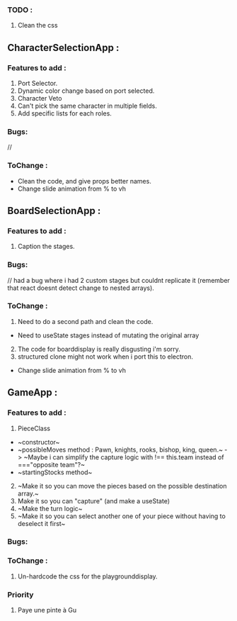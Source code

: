 ### TODO :
1. Clean the css

## CharacterSelectionApp : 

### Features to add :
1. Port Selector.
2. Dynamic color change based on port selected.
3. Character Veto
4. Can't pick the same character in multiple fields.
5. Add specific lists for each roles.

### Bugs:
//
### ToChange :
- Clean the code, and give props better names.
- Change slide animation from % to vh

## BoardSelectionApp : 

### Features to add :
1. Caption the stages.

### Bugs:
// had a bug where i had 2 custom stages but couldnt replicate it (remember that react doesnt detect change to nested arrays).
### ToChange :
1. Need to do a second path and clean the code.
- Need to useState stages instead of mutating the original array
2. The code for boarddisplay is really disgusting i'm sorry.
3. structured clone might not work when i port this to electron.
- Change slide animation from % to vh

## GameApp : 

### Features to add :
1. PieceClass
- ~constructor~
- ~possibleMoves method : Pawn, knights, rooks, bishop, king, queen.~
 -> ~Maybe i can simplify the capture logic with !== this.team instead of ==="opposite team"?~
- ~startingStocks method~
2. ~Make it so you can move the pieces based on the possible destination array.~
3. Make it so you can "capture" (and make a useState)
4. ~Make the turn logic~
5. ~Make it so you can select another one of your piece without having to deselect it first~


### Bugs:

### ToChange :
1. Un-hardcode the css for the playgrounddisplay.

### Priority
1. Paye une pinte à Gu
